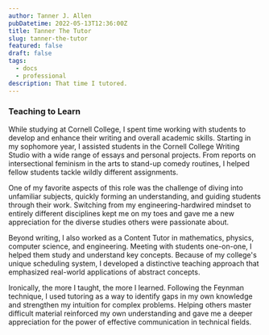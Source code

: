 ```yaml
---
author: Tanner J. Allen
pubDatetime: 2022-05-13T12:36:00Z
title: Tanner The Tutor
slug: tanner-the-tutor
featured: false
draft: false
tags:
  - docs
  - professional
description: That time I tutored.
---
```


### Teaching to Learn  

While studying at Cornell College, I spent time working with students to develop and enhance their writing and overall academic skills. Starting in my sophomore year, I assisted students in the Cornell College Writing Studio with a wide range of essays and personal projects. From reports on intersectional feminism in the arts to stand-up comedy routines, I helped fellow students tackle wildly different assignments.  

One of my favorite aspects of this role was the challenge of diving into unfamiliar subjects, quickly forming an understanding, and guiding students through their work. Switching from my engineering-hardwired mindset to entirely different disciplines kept me on my toes and gave me a new appreciation for the diverse studies others were passionate about.  

Beyond writing, I also worked as a Content Tutor in mathematics, physics, computer science, and engineering. Meeting with students one-on-one, I helped them study and understand key concepts. Because of my college's unique scheduling system, I developed a distinctive teaching approach that emphasized real-world applications of abstract concepts.  

Ironically, the more I taught, the more I learned. Following the Feynman technique, I used tutoring as a way to identify gaps in my own knowledge and strengthen my intuition for complex problems. Helping others master difficult material reinforced my own understanding and gave me a deeper appreciation for the power of effective communication in technical fields.  